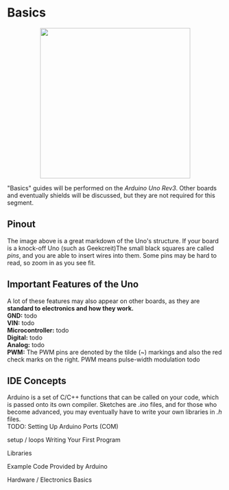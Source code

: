 # Basics  

<p align="center">
  <img src=https://i.pinimg.com/originals/fc/3c/8f/fc3c8fca279aeded8050786c715c39bd.jpg width="350"/>
</p>  

"Basics" guides will be performed on the *Arduino Uno Rev3*. Other boards and eventually shields will be discussed, but they are not required for this segment.  

## Pinout
The image above is a great markdown of the Uno's structure. If your board is a knock-off Uno (such as Geekcreit)The small black squares are called *pins*, and you are able to insert wires into them. Some pins may be hard to read, so zoom in as you see fit.  

## Important Features of the Uno
A lot of these features may also appear on other boards, as they are __standard to electronics and how they work.__  
**GND:** todo  
**VIN:** todo  
**Microcontroller:** todo  
**Digital:** todo  
**Analog:** todo  
**PWM:** The PWM pins are denoted by the tilde (~) markings and also the red check marks on the right. PWM means pulse-width modulation todo

## IDE Concepts
Arduino is a set of C/C++ functions that can be called on your code, which is passed onto its own compiler. Sketches are *.ino* files, and for those who become advanced, you may eventually have to write your own libraries in *.h* files.  
TODO:
Setting Up Arduino
Ports (COM)

setup / loops
Writing Your First Program

Libraries

Example Code Provided by Arduino

Hardware / Electronics Basics
